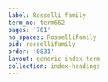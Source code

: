 ```yaml
---
label: Rosselli family
term_no: term662
pages: '701'
no_spaces: Rossellifamily
pid: rossellifamily
order: '0831'
layout: generic_index_term
collection: index-headings
---
```

